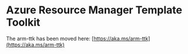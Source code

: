 ﻿# Azure Resource Manager Template Toolkit

The arm-ttk has been moved here: [https://aka.ms/arm-ttk](https://aka.ms/arm-ttk)
